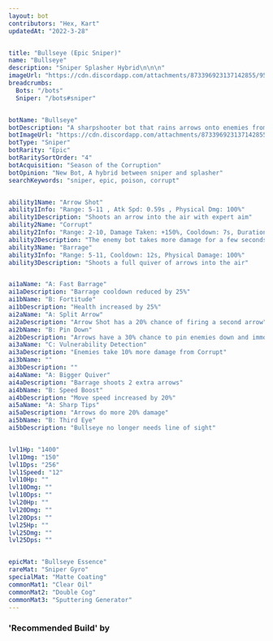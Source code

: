 ```yaml
---
layout: bot
contributors: "Hex, Kart"
updatedAt: "2022-3-28"


title: "Bullseye (Epic Sniper)"
name: "Bullseye"
description: "Sniper Splasher Hybrid\n\n\n"
imageUrl: "https://cdn.discordapp.com/attachments/873396923137142855/957875194784014386/bullseye.png"
breadcrumbs:
  Bots: "/bots"
  Sniper: "/bots#sniper"


botName: "Bullseye"
botDescription: "A sharpshooter bot that rains arrows onto enemies from a distance."
botImageUrl: "https://cdn.discordapp.com/attachments/873396923137142855/957875194784014386/bullseye.png"
botType: "Sniper"
botRarity: "Epic"
botRaritySortOrder: "4"
botAcquisition: "Season of the Corruption"
botOpinion: "New Bot, A hybrid between sniper and splasher"
searchKeywords: "sniper, epic, poison, corrupt"


ability1Name: "Arrow Shot"
ability1Info: "Range: 5-11 , Atk Spd: 0.59s , Physical Dmg: 100%"
ability1Description: "Shoots an arrow into the air with expert aim"
ability2Name: "Corrupt"
ability2Info: "Range: 2-10, Damage Taken: +150%, Cooldown: 7s, Duration: 3s"
ability2Description: "The enemy bot takes more damage for a few seconds"
ability3Name: "Barrage"
ability3Info: "Range: 5-11, Cooldown: 12s, Physical Damage: 100%"
ability3Description: "Shoots a full quiver of arrows into the air"


ai1aName: "A: Fast Barrage"
ai1aDescription: "Barrage cooldown reduced by 25%"
ai1bName: "B: Fortitude"
ai1bDescription: "Health increased by 25%"
ai2aName: "A: Split Arrow"
ai2aDescription: "Arrow Shot has a 20% chance of firing a second arrow"
ai2bName: "B: Pin Down"
ai2bDescription: "Arrows have a 30% chance to pin enemies down and immobilize them"
ai3aName: "C: Vulnerability Detection"
ai3aDescription: "Enemies take 10% more damage from Corrupt"
ai3bName: ""
ai3bDescription: ""
ai4aName: "A: Bigger Quiver"
ai4aDescription: "Barrage shoots 2 extra arrows"
ai4bName: "B: Speed Boost"
ai4bDescription: "Move speed increased by 20%"
ai5aName: "A: Sharp Tips"
ai5aDescription: "Arrows do more 20% damage"
ai5bName: "B: Third Eye"
ai5bDescription: "Bullseye no longer needs line of sight"


lvl1Hp: "1400"
lvl1Dmg: "150"
lvl1Dps: "256"
lvl1Speed: "12"
lvl10Hp: ""
lvl10Dmg: ""
lvl10Dps: ""
lvl20Hp: ""
lvl20Dmg: ""
lvl20Dps: ""
lvl25Hp: ""
lvl25Dmg: ""
lvl25Dps: ""


epicMat: "Bullseye Essence"
rareMat: "Sniper Gyro"
specialMat: "Matte Coating"
commonMat1: "Clear Oil"
commonMat2: "Double Cog"
commonMat3: "Sputtering Generator"
---
```



### 'Recommended Build' by
